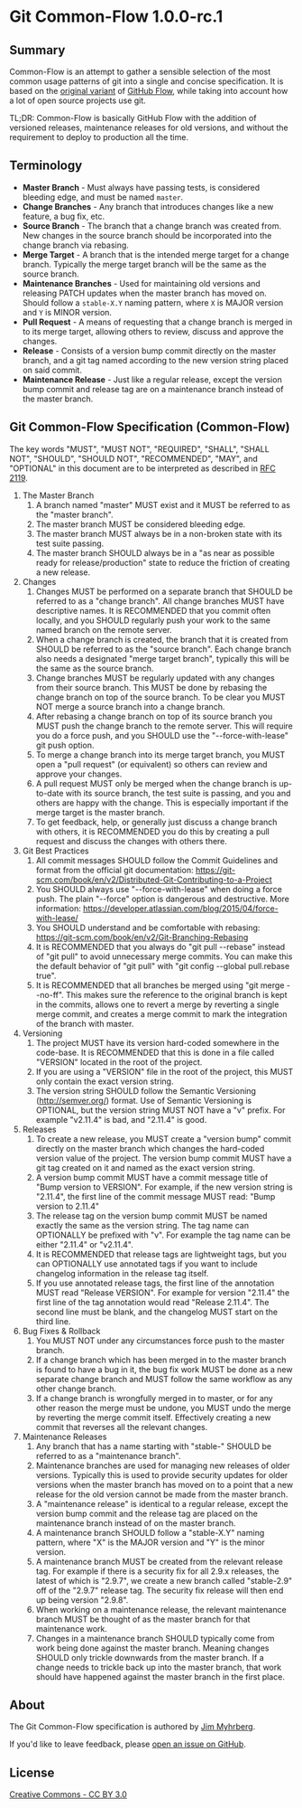 Git Common-Flow 1.0.0-rc.1
==============================

Summary
-------

Common-Flow is an attempt to gather a sensible selection of the most common
usage patterns of git into a single and concise specification. It is based on
the [original variant](http://scottchacon.com/2011/08/31/github-flow.html)
of [GitHub Flow](https://guides.github.com/introduction/flow/), while taking
into account how a lot of open source projects use git.

TL;DR: Common-Flow is basically GitHub Flow with the addition of versioned
releases, maintenance releases for old versions, and without the requirement to
deploy to production all the time.

Terminology
-----------

- **Master Branch** - Must always have passing tests, is considered bleeding
  edge, and must be named `master`.
- **Change Branches** - Any branch that introduces changes like a new feature, a
  bug fix, etc.
- **Source Branch** - The branch that a change branch was created from. New
  changes in the source branch should be incorporated into the change branch via
  rebasing.
- **Merge Target** - A branch that is the intended merge target for a change
  branch. Typically the merge target branch will be the same as the source
  branch.
- **Maintenance Branches** - Used for maintaining old versions and releasing
  PATCH updates when the master branch has moved on. Should follow a
  `stable-X.Y` naming pattern, where `X` is MAJOR version and `Y` is MINOR
  version.
- **Pull Request** - A means of requesting that a change branch is merged in to
  its merge target, allowing others to review, discuss and approve the changes.
- **Release** - Consists of a version bump commit directly on the master branch,
  and a git tag named according to the new version string placed on said commit.
- **Maintenance Release** - Just like a regular release, except the version bump
  commit and release tag are on a maintenance branch instead of the master
  branch.

Git Common-Flow Specification (Common-Flow)
-------------------------------------------

The key words "MUST", "MUST NOT", "REQUIRED", "SHALL", "SHALL NOT", "SHOULD",
"SHOULD NOT", "RECOMMENDED", "MAY", and "OPTIONAL" in this document are to be
interpreted as described in [RFC 2119](https://tools.ietf.org/html/rfc2119).

1. The Master Branch
    1. A branch named "master" MUST exist and it MUST be referred to as the
       "master branch".
    2. The master branch MUST be considered bleeding edge.
    3. The master branch MUST always be in a non-broken state with its test
       suite passing.
    4. The master branch SHOULD always be in a "as near as possible ready for
       release/production" state to reduce the friction of creating a new
       release.
2. Changes
    1. Changes MUST be performed on a separate branch that SHOULD be referred to
       as a "change branch". All change branches MUST have descriptive names. It
       is RECOMMENDED that you commit often locally, and you SHOULD regularly
       push your work to the same named branch on the remote server.
    2. When a change branch is created, the branch that it is created from
       SHOULD be referred to as the "source branch". Each change branch also
       needs a designated "merge target branch", typically this will be the same
       as the source branch.
    3. Change branches MUST be regularly updated with any changes from their
       source branch. This MUST be done by rebasing the change branch on top of
       the source branch. To be clear you MUST NOT merge a source branch into a
       change branch.
    4. After rebasing a change branch on top of its source branch you MUST push
       the change branch to the remote server. This will require you do a force
       push, and you SHOULD use the "--force-with-lease" git push option.
    5. To merge a change branch into its merge target branch, you MUST open a
       "pull request" (or equivalent) so others can review and approve your
       changes.
    6. A pull request MUST only be merged when the change branch is up-to-date
       with its source branch, the test suite is passing, and you and others are
       happy with the change. This is especially important if the merge target
       is the master branch.
    7. To get feedback, help, or generally just discuss a change branch with
       others, it is RECOMMENDED you do this by creating a pull request and
       discuss the changes with others there.
3. Git Best Practices
    1. All commit messages SHOULD follow the Commit Guidelines and format from
       the official git
       documentation:
       <https://git-scm.com/book/en/v2/Distributed-Git-Contributing-to-a-Project>
    2. You SHOULD always use "--force-with-lease" when doing a force push. The
       plain "--force" option is dangerous and destructive. More
       information:
       <https://developer.atlassian.com/blog/2015/04/force-with-lease/>
    3. You SHOULD understand and be comfortable with
       rebasing: <https://git-scm.com/book/en/v2/Git-Branching-Rebasing>
    4. It is RECOMMENDED that you always do "git pull --rebase" instead of "git
       pull" to avoid unnecessary merge commits. You can make this the default
       behavior of "git pull" with "git config --global pull.rebase true".
    5. It is RECOMMENDED that all branches be merged using "git merge --no-ff".
       This makes sure the reference to the original branch is kept in the commits,
       allows one to revert a merge by reverting a single merge commit, and creates
       a merge commit to mark the integration of the branch with master.
4. Versioning
    1. The project MUST have its version hard-coded somewhere in the
       code-base. It is RECOMMENDED that this is done in a file called "VERSION"
       located in the root of the project.
    2. If you are using a "VERSION" file in the root of the project, this MUST
       only contain the exact version string.
    3. The version string SHOULD follow the Semantic Versioning
       (<http://semver.org/>) format. Use of Semantic Versioning is OPTIONAL,
       but the version string MUST NOT have a "v" prefix. For example "v2.11.4"
       is bad, and "2.11.4" is good.
5. Releases
    1. To create a new release, you MUST create a "version bump" commit directly
       on the master branch which changes the hard-coded version value of the
       project. The version bump commit MUST have a git tag created on it and
       named as the exact version string.
    2. A version bump commit MUST have a commit message title of "Bump version
       to VERSION". For example, if the new version string is "2.11.4", the
       first line of the commit message MUST read: "Bump version to 2.11.4"
    3. The release tag on the version bump commit MUST be named exactly the same
       as the version string. The tag name can OPTIONALLY be prefixed with
       "v". For example the tag name can be either "2.11.4" or "v2.11.4".
    4. It is RECOMMENDED that release tags are lightweight tags, but you can
       OPTIONALLY use annotated tags if you want to include changelog
       information in the release tag itself.
    5. If you use annotated release tags, the first line of the annotation MUST
       read "Release VERSION". For example for version "2.11.4" the first line
       of the tag annotation would read "Release 2.11.4". The second line must
       be blank, and the changelog MUST start on the third line.
6. Bug Fixes & Rollback
    1. You MUST NOT under any circumstances force push to the master branch.
    2. If a change branch which has been merged in to the master branch is found
       to have a bug in it, the bug fix work MUST be done as a new separate
       change branch and MUST follow the same workflow as any other change
       branch.
    3. If a change branch is wrongfully merged in to master, or for any other
       reason the merge must be undone, you MUST undo the merge by reverting the
       merge commit itself. Effectively creating a new commit that reverses all
       the relevant changes.
7. Maintenance Releases
    1. Any branch that has a name starting with "stable-" SHOULD be referred to
       as a "maintenance branch".
    2. Maintenance branches are used for managing new releases of older
       versions. Typically this is used to provide security updates for older
       versions when the master branch has moved on to a point that a new
       release for the old version cannot be made from the master branch.
    3. A "maintenance release" is identical to a regular release, except the
       version bump commit and the release tag are placed on the maintenance
       branch instead of on the master branch.
    3. A maintenance branch SHOULD follow a "stable-X.Y" naming pattern, where
       "X" is the MAJOR version and "Y" is the minor version.
    4. A maintenance branch MUST be created from the relevant release tag. For
       example if there is a security fix for all 2.9.x releases, the latest of
       which is "2.9.7", we create a new branch called "stable-2.9" off of the
       "2.9.7" release tag. The security fix release will then end up being
       version "2.9.8".
    5. When working on a maintenance release, the relevant maintenance branch
       MUST be thought of as the master branch for that maintenance work.
    6. Changes in a maintenance branch SHOULD typically come from work being
       done against the master branch. Meaning changes SHOULD only trickle
       downwards from the master branch. If a change needs to trickle back up
       into the master branch, that work should have happened against the master
       branch in the first place.

About
-----

The Git Common-Flow specification is authored
by [Jim Myhrberg](http://jimeh.me).

If you'd like to leave feedback,
please [open an issue on GitHub](https://github.com/jimeh/common-flow/issues).

License
-------

[Creative Commons - CC BY 3.0](http://creativecommons.org/licenses/by/3.0/)
